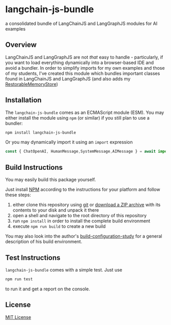 # langchain-js-bundle #

a consolidated bundle of LangChainJS and LangGraphJS modules for AI examples

## Overview ##

LangChainJS and LangGraphJS are not _that_ easy to handle - particularly, if you want to load everything dynamically into a browser-based IDE and avoid a bundler. In order to simplify imports for my own examples and those of my students, I've created this module which bundles important classes found in LangChainJS and LangGraphJS (and also adds my [RestorableMemoryStore](https://github.com/rozek/langchain-js-restorable-memory-vectorstore))

## Installation ##

The `langchain-js-bundle` comes as an ECMAScript module (ESM). You may either install the module using `npm` (or similar) if you still plan to use a bundler:

```bash
npm install langchain-js-bundle
```

Or you may dynamically import it using an `import` expression

```javascript
const { ChatOpenAI, HumanMessage,SystemMessage,AIMessage } = await import "https://rozek.github.io/langchain-js-bundle/dist/index.js"
```






## Build Instructions ##

You may easily build this package yourself.

Just install [NPM](https://docs.npmjs.com/) according to the instructions for your platform and follow these steps:

1. either clone this repository using [git](https://git-scm.com/) or [download a ZIP archive](https://github.com/rozek/langchain-js-bundle/archive/refs/heads/main.zip) with its contents to your disk and unpack it there 
2. open a shell and navigate to the root directory of this repository
3. run `npm install` in order to install the complete build environment
4. execute `npm run build` to create a new build

You may also look into the author's [build-configuration-study](https://github.com/rozek/build-configuration-study) for a general description of his build environment.

## Test Instructions ##

`langchain-js-bundle` comes with a simple test. Just use

```bash
npm run test
```

to run it and get a report on the console.

## License ##

[MIT License](LICENSE.md)
